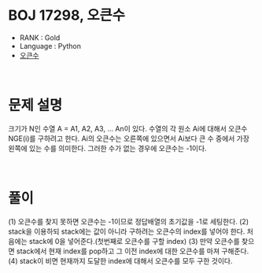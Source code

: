 # BOJ 17298, 오큰수

- RANK : Gold
- Language : Python
- [오큰수](https://www.acmicpc.net/problem/17298)

<br/>

# 문제 설명

크기가 N인 수열 A = A1, A2, A3, ... An이 있다. 수열의 각 원소 Ai에 대해서 오큰수 NGE(i)를 구하려고 한다. Ai의 오큰수는 오른쪽에 있으면서 Ai보다 큰 수 중에서 가장 왼쪽에 있는 수를 의미한다. 그러한 수가 없는 경우에 오큰수는 -1이다.

<br/>

# 풀이

(1) 오큰수를 찾지 못하면 오큰수는 -1이므로 정답배열의 초기값을 -1로 세팅한다.
(2) stack을 이용하되 stack에는 값이 아니라 구하려는 오큰수의 index를 넣어야 한다. 처음에는 stack에 0을 넣어준다.(첫번째로 오큰수를 구할 index)
(3) 만약 오큰수를 찾으면 stack에서 현재 index를 pop하고 그 이전 index에 대한 오큰수를 마져 구해준다.
(4) stack이 비면 현재까지 도달한 index에 대해서 오큰수를 모두 구한 것이다.
